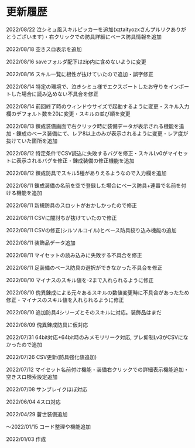 # 更新履歴

2022/08/22 泣シミュ風スキルピッカーを追加(xztaityozxさんプルリクありがとうございます)・右クリックでの防具詳細にベース防具情報を追加

2022/08/18 空きスロ表示を追加

2022/08/16 saveフォルダ配下はzip内に含めないように変更

2022/08/16 スキル一覧に根性が抜けていたので追加・誤字修正

2022/08/14 特定の環境で、泣きシミュ様でエクスポートしたお守りをインポートした場合に読み込めない不具合を修正

2022/08/14 前回終了時のウィンドウサイズで起動するように変更・スキル入力欄のデフォルト数を20に変更・スキルの並び順を変更

2022/08/13 錬成装備画面で右クリック時に装備データが表示される機能を追加・錬成のベース装備にて、レア8以上のみが表示されるように変更・レア度が抜けていた箇所を追加

2022/08/12 特定条件でCSV読込に失敗するバグを修正・スキルLv0がマイセットに表示されるバグを修正・錬成装備の修正機能を追加

2022/08/12 錬成防具でスキル5種がありえるようなので入力欄を追加

2022/08/11 錬成装備の名前を空で登録した場合にベース防具+連番で名前を付ける機能を追加

2022/08/11 新規防具のスロットがおかしかったので修正

2022/08/11 CSVに闇討ちが抜けていたので修正

2022/08/11 CSVの修正(シルソルコイル)とベース防具絞り込み機能の追加

2022/08/11 装飾品データ追加

2022/08/11 マイセットの読み込みに失敗する不具合を修正

2022/08/11 足装備のベース防具の選択ができなかった不具合を修正

2022/08/10 マイナスのスキル値を-2まで入れられるように修正

2022/08/10 傀異錬成による元々あるスキルの数値変更時に不具合があったため修正・マイナスのスキル値を入れられるように修正

2022/08/10 追加防具4シリーズとそのスキルに対応。装飾品はまだ

2022/08/09 傀異錬成防具に仮対応

2022/07/31 64bit対応+64bit時のみメモリリーク対応, ブレ抑制Lv3がCSVになかったので追加

2022/07/26 CSV更新(防具強化値追加)

2022/07/12 マイセット名前付け機能・装備右クリックでの詳細表示機能追加・空きスロ検索設定追加

2022/07/08 サンブレイクほぼ対応

2022/06/04 4スロ対応

2022/04/29 蒼世装備追加

～2022/01/15 コード整理や機能追加

2022/01/03 作成
